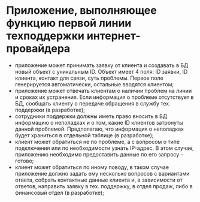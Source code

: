 # Приложение, выполняющее функцию первой линии техподдержки интернет-провайдера

- приложение может принимать заявку от клиента и создавать в БД новый объект с уникальным ID. Объект имеет 4 поля: ID заявки, ID клиента, контакт для связи, суть проблемы. Первое поле генерируется автоматически, остальные вводятся клиентом;
- приложение может отвечать клиентам о наличии проблем на линии и сроках их устранения. Если информация о проблеме отсутствует в БД, сообщать клиенту о передаче обращения в службу тех. поддержки (в разработке);
- сотрудники поддержки должны иметь право вносить в БД информацию о неполадках и о том, какие ID клиентов затронуты данной проблемой. Предполагаю, что информация о неполадках будет храниться в отдельной таблице (в разработке);
- клиент может обратиться не по проблеме, а с вопросом о типе подключения или по необходимости узнать IP-адрес. В этом случае, приложению необходимо предоставить данные по его запросу - готово;
- клиент может обратиться по иному поводу, в таком случае приложение должно задать ему несколько вопросов с вариантами ответа, собрать контактные данные клиента и, в зависимости от ответов, направить заявку в тех. поддержку, в отдел продаж, либо в финансовый отдел (в разработке);
